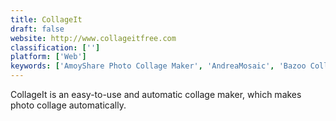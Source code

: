 ```yaml
---
title: CollageIt
draft: false 
website: http://www.collageitfree.com
classification: ['']
platform: ['Web']
keywords: ['AmoyShare Photo Collage Maker', 'AndreaMosaic', 'Bazoo Collage', 'Collage Share - Pic Grid', 'Diptic', 'FMEdda', 'Home Photo Studio', 'Percolator', 'PhotoCollage', 'PhotoSpills', 'PixelFed', 'Repix by Sumoing Ltd', 'Saint Paint Studio', 'Snap2IMG', 'Wonder Photo Studio', 'activedevelopment.co.nz PicFrame', 'motosha', 'perfectframe', 'showFoto']
---
```

CollageIt is an easy-to-use and automatic collage maker, which makes photo collage automatically.